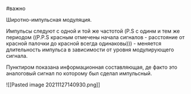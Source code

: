 #важно

Широтно-импульсная модуляция. 

Импульсы следуют с одной и той же частотой (P.S с одинм и тем же периодом ((P.P.S красным отмечены начала сигналов - расстояние от красной палочки до красной всегда одинаковы))) - меняется длительность импульса в зависимости от уровня модулирующего сигнала.

Пунктиром показана информационная составляющая, де факто это аналоговый сигнал по которому был сделал импульсный.

 ![[Pasted image 20211127140930.png]]